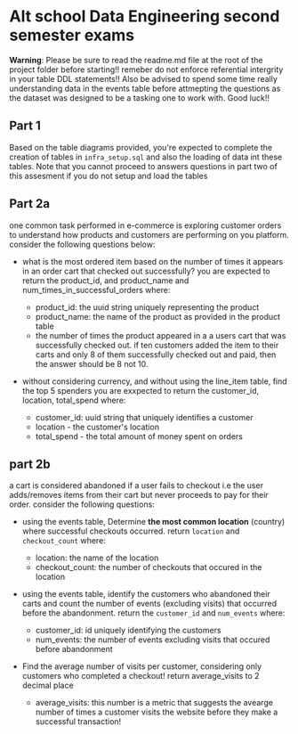 # Alt school Data Engineering second semester exams

**Warning**: Please be sure to read the readme.md file at the root of the project folder before starting!! remeber do not enforce referential intergrity in your table DDL statements!! Also be advised to spend some time really understanding data in the events table before attmepting the questions as the dataset was designed to be a tasking one to work with. Good luck!!

## Part 1

Based on the table diagrams provided, you're expected to complete the creation of tables in `infra_setup.sql` and also the loading of data int these tables. Note that you cannot proceed to answers questions in part two of this assesment if you do not setup and load the tables

## Part 2a

one common task performed in e-commerce is exploring customer orders to understand how products and customers are performing on you platform. 
consider the following questions below:

- what is the most ordered item based on the number of times it appears in an order cart that checked out successfully?
  you are expected to return the product_id, and product_name and num_times_in_successful_orders where:

  - product_id: the uuid string uniquely representing the product
  - product_name: the name of the product as provided in the product table
  - the number of times the product appeared in a a users cart that was successfully checked out. if ten customers added the item to their carts and only 8 of them successfully checked out and paid, then the answer should be 8 not 10.

- without considering currency, and without using the line_item table, find the top 5 spenders
  you are exxpected to return the customer_id, location, total_spend where:

  - customer_id: uuid string that uniquely identifies a customer
  - location - the customer's location
  - total_spend - the total amount of money spent on orders

## part 2b

a cart is considered abandoned if a user fails to checkout i.e the user adds/removes items from their cart but never proceeds to pay for their order. consider the following questions:

- using the events table, Determine **the most common location** (country) where successful checkouts occurred. return `location` and `checkout_count` where:
  - location: the name of the location
  - checkout_count: the number of checkouts that occured in the location

- using the events table, identify the customers who abandoned their carts and count the number of events (excluding visits) that occurred before the abandonment. return the `customer_id` and `num_events` where:

  - customer_id: id uniquely identifying the customers
  - num_events: the number of events excluding visits that occured before abandonment

- Find the average number of visits per customer, considering only customers who completed a checkout! return average_visits to 2 decimal place

  - average_visits: this number is a metric that suggests the avearge number of times a customer visits the website before they make a successful transaction!

